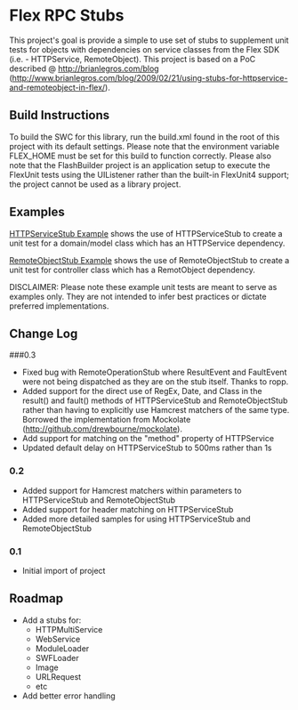 # Flex RPC Stubs

This project's goal is provide a simple to use set of stubs to supplement unit tests for objects
with dependencies on service classes from the Flex SDK (i.e. - HTTPService, RemoteObject).  This
project is based on a PoC described @ http://brianlegros.com/blog
(http://www.brianlegros.com/blog/2009/02/21/using-stubs-for-httpservice-and-remoteobject-in-flex/).

## Build Instructions
To build the SWC for this library, run the build.xml found in the root of this project with its 
default settings.  Please note that the environment variable FLEX_HOME must be set for this build 
to function correctly.  Please also note that the FlashBuilder project is an application setup to
execute the FlexUnit tests using the UIListener rather than the built-in FlexUnit4 support;
the project cannot be used as a library project.

## Examples
[HTTPServiceStub Example](http://github.com/blegros/flexRpcStubs/tree/master/src/test/flex/mx/rpc/http/test/sample/) 
shows the use of HTTPServiceStub to create a unit test for a domain/model class which has an HTTPService 
dependency.

[RemoteObjectStub Example](http://github.com/blegros/flexRpcStubs/tree/master/src/test/flex/mx/rpc/remoting/test/sample/) 
shows the use of RemoteObjectStub to create a unit test for controller class which has a RemotObject 
dependency.

DISCLAIMER: Please note these example unit tests are meant to serve as examples only.  They are not 
intended to infer best practices or dictate preferred implementations.

## Change Log
###0.3
- Fixed bug with RemoteOperationStub where ResultEvent and FaultEvent were not being dispatched as
they are on the stub itself.  Thanks to ropp.
- Added support for the direct use of RegEx, Date, and Class in the result() and fault() methods of
HTTPServiceStub and RemoteObjectStub rather than having to explicitly use Hamcrest matchers of the
same type.  Borrowed the implementation from Mockolate (http://github.com/drewbourne/mockolate).
- Add support for matching on the "method" property of HTTPService
- Updated default delay on HTTPServiceStub to 500ms rather than 1s
### 0.2
- Added support for Hamcrest matchers within parameters to HTTPServiceStub and RemoteObjectStub
- Added support for header matching on HTTPServiceStub
- Added more detailed samples for using HTTPServiceStub and RemoteObjectStub

### 0.1
- Initial import of project

## Roadmap
- Add a stubs for:
  - HTTPMultiService
  - WebService
  - ModuleLoader
  - SWFLoader
  - Image
  - URLRequest
  - etc
- Add better error handling
   